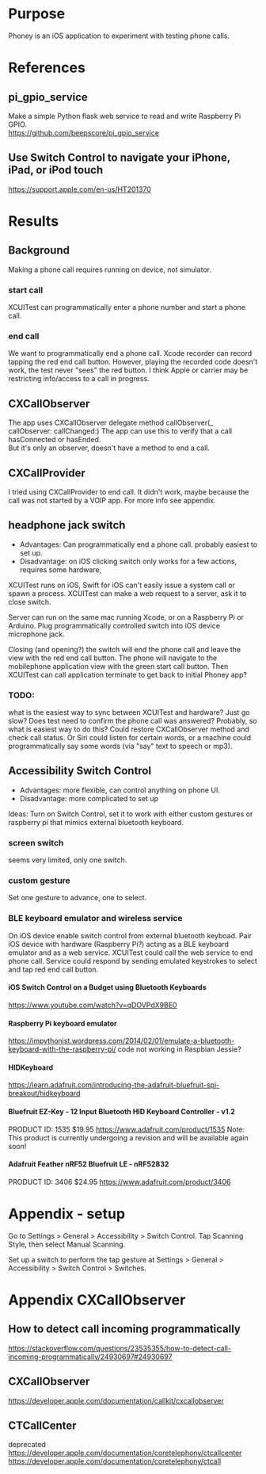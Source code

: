 # Purpose
Phoney is an iOS application to experiment with testing phone calls.

# References

## pi_gpio_service
Make a simple Python flask web service to read and write Raspberry Pi GPIO.  
https://github.com/beepscore/pi_gpio_service

## Use Switch Control to navigate your iPhone, iPad, or iPod touch
https://support.apple.com/en-us/HT201370

# Results

## Background
Making a phone call requires running on device, not simulator.
### start call
XCUITest can programmatically enter a phone number and start a phone call.
### end call
We want to programmatically end a phone call.
Xcode recorder can record tapping the red end call button.
However, playing the recorded code doesn't work, the test never "sees" the red button.
I think Apple or carrier may be restricting info/access to a call in progress.

## CXCallObserver
The app uses CXCallObserver delegate method callObserver(_ callObserver: callChanged:)
The app can use this to verify that a call hasConnected or hasEnded.  
But it's only an observer, doesn't have a method to end a call.

## CXCallProvider
I tried using CXCallProvider to end call.
It didn't work, maybe because the call was not started by a VOIP app.
For more info see appendix.

## headphone jack switch
- Advantages: Can programmatically end a phone call. probably easiest to set up.
- Disadvantage: on iOS clicking switch only works for a few actions, requires some hardware,

XCUITest runs on iOS, Swift for iOS can't easily issue a system call or spawn a process.
XCUITest can make a web request to a server, ask it to close switch.

Server can run on the same mac running Xcode, or on a Raspberry Pi or Arduino.
Plug programmatically controlled switch into iOS device microphone jack.

Closing (and opening?) the switch will end the phone call and leave the view with the red end call button.
The phone will navigate to the mobilephone application view with the green start call button.
Then XCUITest can call application terminate to get back to initial Phoney app?

### TODO:
what is the easiest way to sync between XCUITest and hardware? Just go slow?
Does test need to confirm the phone call was answered? Probably, so what is easiest way to do this?
Could restore CXCallObserver method and check call status.
Or Siri could listen for certain words, or a machine could programmatically say some words (via "say" text to speech or mp3).

## Accessibility Switch Control
- Advantages: more flexible, can control anything on phone UI.
- Disadvantage: more complicated to set up

Ideas:
Turn on Switch Control, set it to work with either custom gestures or raspberry pi that mimics external bluetooth keyboard.
### screen switch
seems very limited, only one switch.

### custom gesture
Set one gesture to advance, one to select.

### BLE keyboard emulator and wireless service
On iOS device enable switch control from external bluetooth keyboad.
Pair iOS device with hardware (Raspberry Pi?) acting as a BLE keyboard emulator and as a web service.
XCUITest could call the web service to end phone call.
Service could respond by sending emulated keystrokes to select and tap red end call button.

#### iOS Switch Control on a Budget using Bluetooth Keyboards
https://www.youtube.com/watch?v=qDOVPdX9BE0

#### Raspberry Pi keyboard emulator
https://impythonist.wordpress.com/2014/02/01/emulate-a-bluetooth-keyboard-with-the-raspberry-pi/
code not working in Raspbian Jessie?

#### HIDKeyboard
https://learn.adafruit.com/introducing-the-adafruit-bluefruit-spi-breakout/hidkeyboard

#### Bluefruit EZ-Key - 12 Input Bluetooth HID Keyboard Controller - v1.2
PRODUCT ID: 1535
$19.95
https://www.adafruit.com/product/1535
Note: This product is currently undergoing a revision and will be available again soon!

#### Adafruit Feather nRF52 Bluefruit LE - nRF52832
PRODUCT ID: 3406
$24.95
https://www.adafruit.com/product/3406

# Appendix - setup

Go to Settings > General > Accessibility > Switch Control.
Tap Scanning Style, then select Manual Scanning.

Set up a switch to perform the tap gesture at Settings > General > Accessibility > Switch Control > Switches.

# Appendix CXCallObserver

## How to detect call incoming programmatically
https://stackoverflow.com/questions/23535355/how-to-detect-call-incoming-programmatically/24930697#24930697

## CXCallObserver
https://developer.apple.com/documentation/callkit/cxcallobserver

## CTCallCenter
deprecated
https://developer.apple.com/documentation/coretelephony/ctcallcenter
https://developer.apple.com/documentation/coretelephony/ctcall

